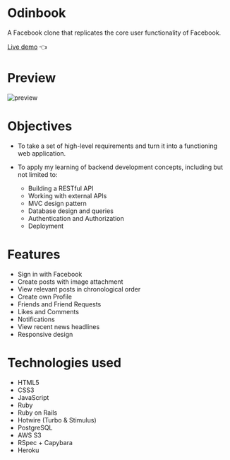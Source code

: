 # Odinbook
A Facebook clone that replicates the core user functionality of Facebook.

[Live demo](https://evening-sands-32189.herokuapp.com/) 👈

# Preview

<img src="https://user-images.githubusercontent.com/88938117/198888544-ab802c96-63f3-4493-9724-0e71ae80d218.gif" alt="preview">

# Objectives

- To take a set of high-level requirements and turn it into a functioning web application.
- To apply my learning of backend development concepts, including but not limited to:

  - Building a RESTful API
  - Working with external APIs
  - MVC design pattern
  - Database design and queries
  - Authentication and Authorization
  - Deployment

# Features

- Sign in with Facebook
- Create posts with image attachment
- View relevant posts in chronological order
- Create own Profile
- Friends and Friend Requests
- Likes and Comments
- Notifications
- View recent news headlines
- Responsive design

# Technologies used

- HTML5
- CSS3
- JavaScript
- Ruby
- Ruby on Rails
- Hotwire (Turbo & Stimulus)
- PostgreSQL
- AWS S3
- RSpec + Capybara
- Heroku
